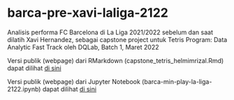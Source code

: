 # barca-pre-xavi-laliga-2122
Analisis performa FC Barcelona di La Liga 2021/2022 sebelum dan saat dilatih Xavi Hernandez, sebagai capstone project untuk Tetris Program: Data Analytic Fast Track oleh DQLab, Batch 1, Maret 2022

Versi publik (webpage) dari RMarkdown (capstone_tetris_helmimrizal.Rmd) dapat dilihat [di sini](https://rpubs.com/helmimrizal/xavi_barca_comp)

Versi publik (webpage) dari Jupyter Notebook (barca-min-play-la-liga-2122.ipynb) dapat dilihat [di sini](nbviewer.org)
